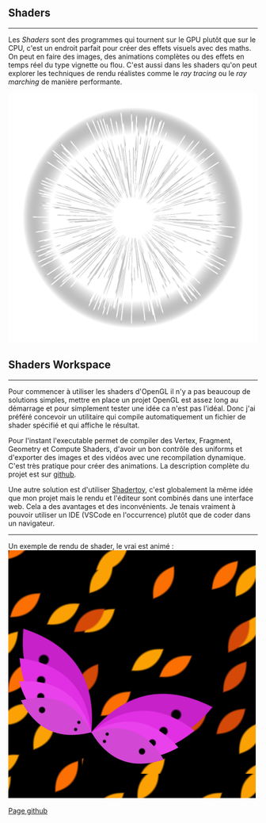 ## Shaders

---

Les *Shaders* sont des programmes qui tournent sur le GPU plutôt que sur le CPU, c'est un endroit parfait pour créer des effets visuels avec des maths.
On peut en faire des images, des animations complètes ou des effets en temps réel du type vignette ou flou.
C'est aussi dans les shaders qu'on peut explorer les techniques de rendu réalistes comme le *ray tracing* ou le *ray marching* de manière performante.

![Missing image](assets/shader-eye.png)

## Shaders Workspace

---

Pour commencer à utiliser les shaders d'OpenGL il n'y a pas beaucoup de solutions simples,
mettre en place un projet OpenGL est assez long au démarrage et pour simplement tester une
idée ca n'est pas l'idéal. Donc j'ai préféré concevoir un utilitaire qui compile automatiquement
un fichier de shader spécifié et qui affiche le résultat.

Pour l'instant l'executable permet de compiler des Vertex, Fragment, Geometry et Compute Shaders, d'avoir un bon contrôle des uniforms et d'exporter des images et des vidéos avec une recompilation dynamique. C'est très pratique pour créer des animations.
La description complète du projet est sur [github](https://github.com/Akahara/ShadersWorkspace).

Une autre solution est d'utiliser [Shadertoy](https://www.shadertoy.com), c'est globalement la même idée que mon projet mais le rendu et l'éditeur sont combinés dans une interface web. Cela a des avantages et des inconvénients. Je tenais vraiment à pouvoir utiliser un IDE (VSCode en l'occurrence) plutôt que de coder dans un navigateur.

---

Un exemple de rendu de shader, le vrai est animé :
![Missing image](https://github.com/Akahara/ShadersWorkspace/blob/master/screens/summer_butterfly.png?raw=true)

[Page github](https://github.com/Akahara/ShadersWorkspace)